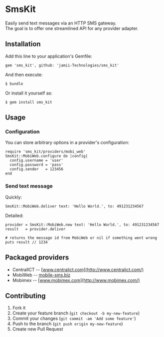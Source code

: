 # SmsKit

Easily send text messages via an HTTP SMS gateway.  
The goal is to offer one streamlined API for any provider adapter.

## Installation

Add this line to your application's Gemfile:

    gem 'sms_kit', github: 'jamii-Technologies/sms_kit'

And then execute:

    $ bundle

Or install it yourself as:

    $ gem install sms_kit

## Usage

### Configuration

You can store arbitrary options in a provider's configuration:

```
require 'sms_kit/providers/mobi_web'
SmsKit::MobiWeb.configure do |config|
  config.username = 'user'
  config.password = 'pass'
  config.sender   = 123456
end
```

### Send text message

Quickly:

```
SmsKit::MobiWeb.deliver text: 'Hello World.', to: 491231234567
```

Detailed:

```
provider = SmsKit::MobiWeb.new text: 'Hello World.', to: 491231234567
result   = provider.deliver

# returns the message id from MobiWeb or nil if something went wrong
puts result // 1234
```

## Packaged providers

- CentralICT -- [www.centralict.com](http://www.centralict.com/)
- MobiWeb -- [mobile-sms.biz](http://mobile-sms.biz/)
- Mobimex -- [www.mobimex.com](http://www.mobimex.com/)

## Contributing

1. Fork it
2. Create your feature branch (`git checkout -b my-new-feature`)
3. Commit your changes (`git commit -am 'Add some feature'`)
4. Push to the branch (`git push origin my-new-feature`)
5. Create new Pull Request

